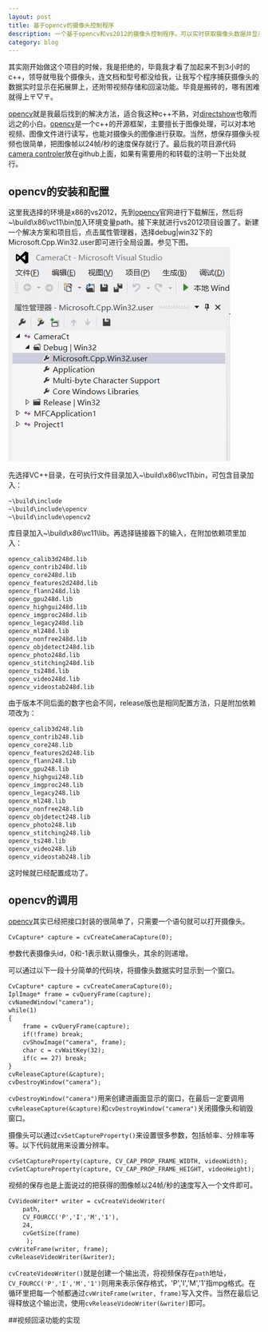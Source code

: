 ```yaml
---
layout: post
title: 基于opencv的摄像头控制程序
description: 一个基于opencv和vs2012的摄像头控制程序。可以实时获取摄像头数据并显示，通过配置文件设置是否保存视频到本地和设置保存回滚周期。
category: blog
---
```


其实刚开始做这个项目的时候，我是拒绝的，毕竟我才看了加起来不到3小时的c++，领导就甩我个摄像头，连文档和型号都没给我，让我写个程序捕获摄像头的数据实时显示在拓展屏上，还附带视频存储和回滚功能。毕竟是搬砖的，哪有困难就得上〒▽〒。

[opencv][]就是我最后找到的解决方法，适合我这种c++不熟，对[directshow][]也敬而远之的小白。[opencv][]是一个c++的开源框架，主要擅长于图像处理，可以对本地视频、图像文件进行读写，也能对摄像头的图像进行获取。当然，想保存摄像头视频也很简单，把图像帧以24帧/秒的速度保存就行了。最后我的项目源代码[camera controler][]放在github上面，如果有需要用的和转载的注明一下出处就行。

## opencv的安装和配置
这里我选择的环境是x86的vs2012，先到[opencv][]官网进行下载解压，然后将~\build\x86\vc11\bin加入环境变量path。接下来就进行vs2012项目设置了。新建一个解决方案和项目后，点击属性管理器，选择debug|win32下的Microsoft.Cpp.Win32.user即可进行全局设置。参见下图。
![vsUserSetting](/images/camera-control/vsUserSetting.jpg)

先选择VC++目录，在可执行文件目录加入~\build\x86\vc11\bin，可包含目录加入：

	~\build\include
	~\build\include\opencv
	~\build\include\opencv2

库目录加入~\build\x86\vc11\lib。再选择链接器下的输入，在附加依赖项里加入：

	opencv_calib3d248d.lib
	opencv_contrib248d.lib
	opencv_core248d.lib
	opencv_features2d248d.lib
	opencv_flann248d.lib
	opencv_gpu248d.lib
	opencv_highgui248d.lib
	opencv_imgproc248d.lib
	opencv_legacy248d.lib
	opencv_ml248d.lib
	opencv_nonfree248d.lib
	opencv_objdetect248d.lib
	opencv_photo248d.lib
	opencv_stitching248d.lib
	opencv_ts248d.lib
	opencv_video248d.lib
	opencv_videostab248d.lib

由于版本不同后面的数字也会不同，release版也是相同配置方法，只是附加依赖项改为：
	
	opencv_calib3d248.lib
	opencv_contrib248.lib
	opencv_core248.lib
	opencv_features2d248.lib
	opencv_flann248.lib
	opencv_gpu248.lib
	opencv_highgui248.lib
	opencv_imgproc248.lib
	opencv_legacy248.lib
	opencv_ml248.lib
	opencv_nonfree248.lib
	opencv_objdetect248.lib
	opencv_photo248.lib
	opencv_stitching248.lib
	opencv_ts248.lib
	opencv_video248.lib
	opencv_videostab248.lib

这时候就已经配置成功了。

## opencv的调用
[opencv][]其实已经把接口封装的很简单了，只需要一个语句就可以打开摄像头。

	CvCapture* capture = cvCreateCameraCapture(0);

参数代表摄像头id，0和-1表示默认摄像头，其余的则递增。

可以通过以下一段十分简单的代码块，将摄像头数据实时显示到一个窗口。

	CvCapture* capture = cvCreateCameraCapture(0);
	IplImage* frame = cvQueryFrame(capture);
	cvNamedWindow("camera");
	while(1) 
	{
		frame = cvQueryFrame(capture);
		if(!frame) break;
		cvShowImage("camera", frame);
		char c = cvWaitKey(32);
		if(c == 27) break;
	}
	cvReleaseCapture(&capture);	
	cvDestroyWindow("camera");

`cvDestroyWindow("camera")`用来创建进画面显示的窗口，在最后一定要调用`cvReleaseCapture(&capture)`和`cvDestroyWindow("camera")`关闭摄像头和销毁窗口。

摄像头可以通过`cvSetCaptureProperty()`来设置很多参数，包括帧率、分辨率等等。以下代码就用来设置分辨率。

	cvSetCaptureProperty(capture, CV_CAP_PROP_FRAME_WIDTH, videoWidth);
	cvSetCaptureProperty(capture, CV_CAP_PROP_FRAME_HEIGHT, videoHeight);

视频的保存也是上面说过的把获得的图像帧以24帧/秒的速度写入一个文件即可。

	CvVideoWriter* writer = cvCreateVideoWriter(
        path,
        CV_FOURCC('P','I','M','1'),
		24,
        cvGetSize(frame)	
		 );
	cvWriteFrame(writer, frame);
	cvReleaseVideoWriter(&writer);

`cvCreateVideoWriter()`就是创建一个输出流，将视频保存在`path`地址，`CV_FOURCC('P','I','M','1')`则用来表示保存格式，'P','I','M','1'指mpg格式。在循环里把每一个帧都通过`cvWriteFrame(writer, frame)`写入文件。当然在最后记得释放这个输出流，使用`cvReleaseVideoWriter(&writer)`即可。

##视频回滚功能的实现


[opencv]: http://opencv.org/ "opencv"
[directshow]: https://msdn.microsoft.com/en-us/library/dd375454(VS.85).aspx "directshow"
[camera controler]: https://github.com/Piccus/CameraControler "camera controler"